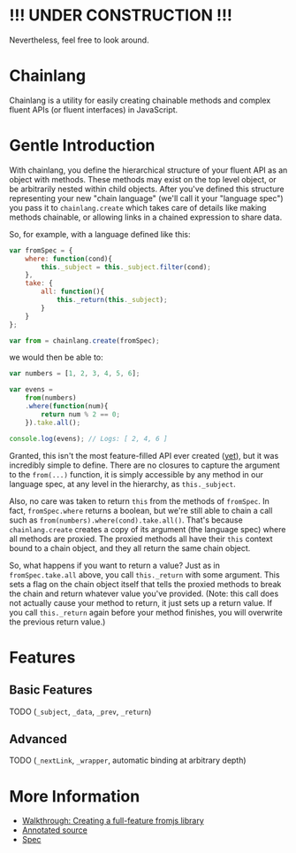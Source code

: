 # !!! UNDER CONSTRUCTION !!!

Nevertheless, feel free to look around.

# Chainlang

Chainlang is a utility for easily creating chainable methods and complex fluent APIs (or fluent interfaces) in JavaScript.

# Gentle Introduction

With chainlang, you define the hierarchical structure of your fluent API as an object with methods. These methods may exist on the top level object, or be arbitrarily nested within child objects. After you've defined this structure representing your new "chain language" (we'll call it your "language spec") you pass it to `chainlang.create` which takes care of details like making methods chainable, or allowing links in a chained expression to share data.

So, for example, with a language defined like this:

```javascript
var fromSpec = {
    where: function(cond){
        this._subject = this._subject.filter(cond);
    },
    take: {
        all: function(){
            this._return(this._subject);
        }
    }
};

var from = chainlang.create(fromSpec);
```

we would then be able to:

```javascript
var numbers = [1, 2, 3, 4, 5, 6];

var evens = 
    from(numbers)
    .where(function(num){
        return num % 2 == 0; 
    }).take.all();

console.log(evens); // Logs: [ 2, 4, 6 ]
```

Granted, this isn't the most feature-filled API ever created ([yet](http://jbreeden.github.io/chainlang/fromjs/from.html)), but it was incredibly simple to define. There are no closures to capture the argument to the `from(...)` function, it is simply accessible by any method in our language spec, at any level in the hierarchy, as `this._subject`.

Also, no care was taken to return `this` from the methods of `fromSpec`. In fact, `fromSpec.where` returns a boolean, but we're still able to chain a call such as `from(numbers).where(cond).take.all()`. That's because `chainlang.create` creates a copy of its argument (the language spec) where all methods are proxied. The proxied methods all have their `this` context bound to a chain object, and they all return the same chain object.

So, what happens if you want to return a value? Just as in `fromSpec.take.all` above, you call `this._return` with some argument. This sets a flag on the chain object itself that tells the proxied methods to break the chain and return whatever value you've provided. (Note: this call does not actually cause your method to return, it just sets up a return value. If you call `this._return` again before your method finishes, you will overwrite the previous return value.)

# Features

## Basic Features

TODO (`_subject`, `_data`, `_prev`, `_return`)

## Advanced

TODO (`_nextLink`, `_wrapper`, automatic binding at arbitrary depth)

# More Information
* [Walkthrough: Creating a full-feature fromjs library](http://jbreeden.github.io/chainlang/fromjs/from.html)
* [Annotated source](http://jbreeden.github.io/chainlang/source/chainlang.html)
* [Spec](http://jbreeden.github.io/chainlang/spec/spec.html)
